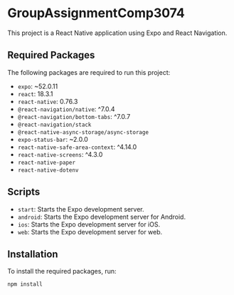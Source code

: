 # GroupAssignmentComp3074

This project is a React Native application using Expo and React Navigation.

## Required Packages

The following packages are required to run this project:

- `expo`: ~52.0.11
- `react`: 18.3.1
- `react-native`: 0.76.3
- `@react-navigation/native`: ^7.0.4
- `@react-navigation/bottom-tabs`: ^7.0.7
- `@react-navigation/stack`
- `@react-native-async-storage/async-storage`
- `expo-status-bar`: ~2.0.0
- `react-native-safe-area-context`: ^4.14.0
- `react-native-screens`: ^4.3.0
- `react-native-paper`
- `react-native-dotenv`

## Scripts

- `start`: Starts the Expo development server.
- `android`: Starts the Expo development server for Android.
- `ios`: Starts the Expo development server for iOS.
- `web`: Starts the Expo development server for web.

## Installation

To install the required packages, run:

```sh
npm install